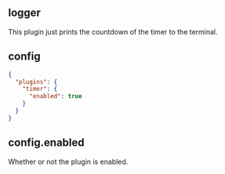 ## logger

This plugin just prints the countdown of the timer to the terminal.

## config

```json
{
  "plugins": {
    "timer": {
      "enabled": true
    }
  }
}
```

## config.enabled

Whether or not the plugin is enabled.
